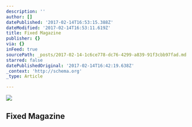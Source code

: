 ```yaml
---
description: ''
author: []
datePublished: '2017-02-14T16:53:15.388Z'
dateModified: '2017-02-14T16:53:11.619Z'
title: Fixed Magazine
publisher: {}
via: {}
inFeed: true
sourcePath: _posts/2017-02-14-1c6ce778-dc76-4299-a839-91f3cbb97fad.md
starred: false
datePublishedOriginal: '2017-02-14T16:42:19.638Z'
_context: 'http://schema.org'
_type: Article

---
```

![](https://the-grid-user-content.s3-us-west-2.amazonaws.com/6f5b66a8-34fe-4e45-8839-b84f22cac4b1.jpg)

## Fixed Magazine